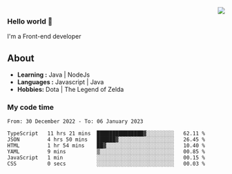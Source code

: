 <img align='right' src="https://github-readme-stats.vercel.app/api?username=jumodada&show_icons=true&theme=vue">

### Hello world 👋

I'm a Front-end developer 
    
## About
-  **Learning :** Java | NodeJs
-  **Languages :** Javascript | Java
-  **Hobbies:** Dota | The Legend of Zelda

### My code time

<!--START_SECTION:waka-->

```text
From: 30 December 2022 - To: 06 January 2023

TypeScript   11 hrs 21 mins  ███████████████▓░░░░░░░░░   62.11 %
JSON         4 hrs 50 mins   ██████▓░░░░░░░░░░░░░░░░░░   26.45 %
HTML         1 hr 54 mins    ██▓░░░░░░░░░░░░░░░░░░░░░░   10.40 %
YAML         9 mins          ▒░░░░░░░░░░░░░░░░░░░░░░░░   00.85 %
JavaScript   1 min           ░░░░░░░░░░░░░░░░░░░░░░░░░   00.15 %
CSS          0 secs          ░░░░░░░░░░░░░░░░░░░░░░░░░   00.03 %
```

<!--END_SECTION:waka-->

